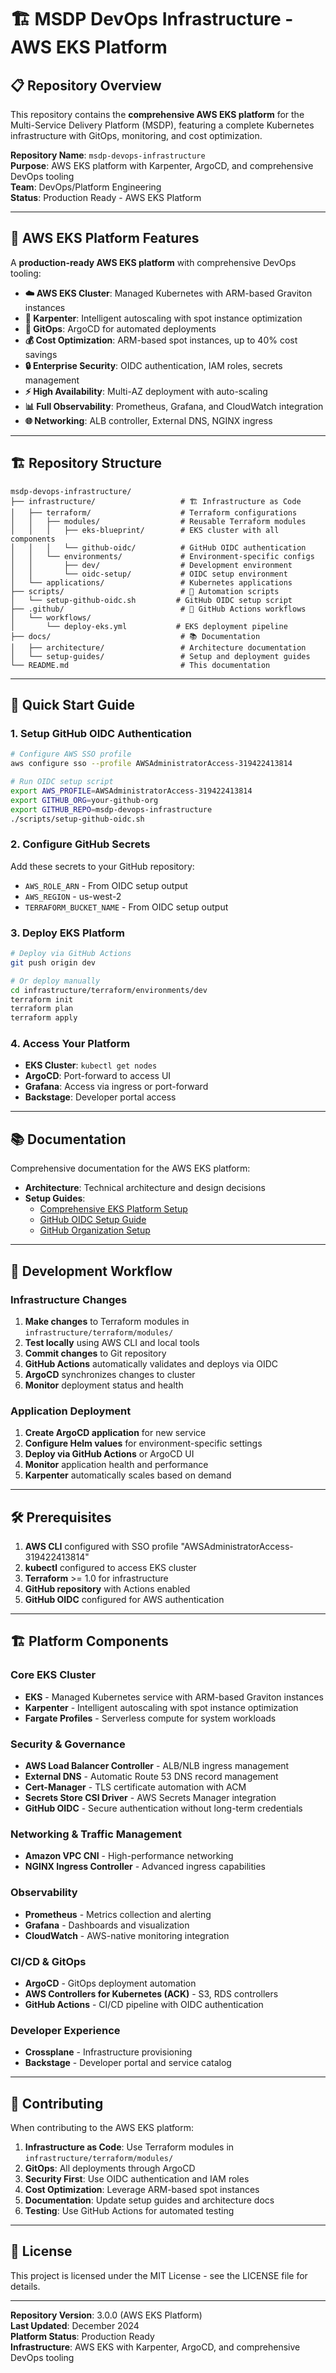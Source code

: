 # 🏗️ MSDP DevOps Infrastructure - AWS EKS Platform

## 📋 **Repository Overview**

This repository contains the **comprehensive AWS EKS platform** for the Multi-Service Delivery Platform (MSDP), featuring a complete Kubernetes infrastructure with GitOps, monitoring, and cost optimization.

**Repository Name**: `msdp-devops-infrastructure`  
**Purpose**: AWS EKS platform with Karpenter, ArgoCD, and comprehensive DevOps tooling  
**Team**: DevOps/Platform Engineering  
**Status**: Production Ready - AWS EKS Platform

---

## 🎯 **AWS EKS Platform Features**

A **production-ready AWS EKS platform** with comprehensive DevOps tooling:

- **☁️ AWS EKS Cluster**: Managed Kubernetes with ARM-based Graviton instances
- **🚀 Karpenter**: Intelligent autoscaling with spot instance optimization
- **🔄 GitOps**: ArgoCD for automated deployments
- **💰 Cost Optimization**: ARM-based spot instances, up to 40% cost savings
- **🔒 Enterprise Security**: OIDC authentication, IAM roles, secrets management
- **⚡ High Availability**: Multi-AZ deployment with auto-scaling
- **📊 Full Observability**: Prometheus, Grafana, and CloudWatch integration
- **🌐 Networking**: ALB controller, External DNS, NGINX ingress

---

## 🏗️ **Repository Structure**

```
msdp-devops-infrastructure/
├── infrastructure/                   # 🏗️ Infrastructure as Code
│   ├── terraform/                    # Terraform configurations
│   │   ├── modules/                  # Reusable Terraform modules
│   │   │   ├── eks-blueprint/        # EKS cluster with all components
│   │   │   └── github-oidc/          # GitHub OIDC authentication
│   │   └── environments/             # Environment-specific configs
│   │       ├── dev/                  # Development environment
│   │       └── oidc-setup/           # OIDC setup environment
│   └── applications/                 # Kubernetes applications
├── scripts/                          # 🔧 Automation scripts
│   └── setup-github-oidc.sh         # GitHub OIDC setup script
├── .github/                          # 🚀 GitHub Actions workflows
│   └── workflows/
│       └── deploy-eks.yml           # EKS deployment pipeline
├── docs/                             # 📚 Documentation
│   ├── architecture/                 # Architecture documentation
│   └── setup-guides/                 # Setup and deployment guides
└── README.md                         # This documentation
```

---

## 🚀 **Quick Start Guide**

### **1. Setup GitHub OIDC Authentication**
```bash
# Configure AWS SSO profile
aws configure sso --profile AWSAdministratorAccess-319422413814

# Run OIDC setup script
export AWS_PROFILE=AWSAdministratorAccess-319422413814
export GITHUB_ORG=your-github-org
export GITHUB_REPO=msdp-devops-infrastructure
./scripts/setup-github-oidc.sh
```

### **2. Configure GitHub Secrets**
Add these secrets to your GitHub repository:
- `AWS_ROLE_ARN` - From OIDC setup output
- `AWS_REGION` - us-west-2
- `TERRAFORM_BUCKET_NAME` - From OIDC setup output

### **3. Deploy EKS Platform**
```bash
# Deploy via GitHub Actions
git push origin dev

# Or deploy manually
cd infrastructure/terraform/environments/dev
terraform init
terraform plan
terraform apply
```

### **4. Access Your Platform**
- **EKS Cluster**: `kubectl get nodes`
- **ArgoCD**: Port-forward to access UI
- **Grafana**: Access via ingress or port-forward
- **Backstage**: Developer portal access

---

## 📚 **Documentation**

Comprehensive documentation for the AWS EKS platform:

- **Architecture**: Technical architecture and design decisions
- **Setup Guides**: 
  - [Comprehensive EKS Platform Setup](docs/setup-guides/Comprehensive-EKS-Platform-Setup.md)
  - [GitHub OIDC Setup Guide](docs/setup-guides/GitHub-OIDC-Setup-Guide.md)
  - [GitHub Organization Setup](docs/setup-guides/GitHub-Organization-Setup.md)

---

## 🔧 **Development Workflow**

### **Infrastructure Changes**
1. **Make changes** to Terraform modules in `infrastructure/terraform/modules/`
2. **Test locally** using AWS CLI and local tools
3. **Commit changes** to Git repository
4. **GitHub Actions** automatically validates and deploys via OIDC
5. **ArgoCD** synchronizes changes to cluster
6. **Monitor** deployment status and health

### **Application Deployment**
1. **Create ArgoCD application** for new service
2. **Configure Helm values** for environment-specific settings
3. **Deploy via GitHub Actions** or ArgoCD UI
4. **Monitor** application health and performance
5. **Karpenter** automatically scales based on demand

---

## 🛠️ **Prerequisites**

1. **AWS CLI** configured with SSO profile "AWSAdministratorAccess-319422413814"
2. **kubectl** configured to access EKS cluster
3. **Terraform** >= 1.0 for infrastructure
4. **GitHub repository** with Actions enabled
5. **GitHub OIDC** configured for AWS authentication

---

## 🏗️ **Platform Components**

### **Core EKS Cluster**
- **EKS** - Managed Kubernetes service with ARM-based Graviton instances
- **Karpenter** - Intelligent autoscaling with spot instance optimization
- **Fargate Profiles** - Serverless compute for system workloads

### **Security & Governance**
- **AWS Load Balancer Controller** - ALB/NLB ingress management
- **External DNS** - Automatic Route 53 DNS record management
- **Cert-Manager** - TLS certificate automation with ACM
- **Secrets Store CSI Driver** - AWS Secrets Manager integration
- **GitHub OIDC** - Secure authentication without long-term credentials

### **Networking & Traffic Management**
- **Amazon VPC CNI** - High-performance networking
- **NGINX Ingress Controller** - Advanced ingress capabilities

### **Observability**
- **Prometheus** - Metrics collection and alerting
- **Grafana** - Dashboards and visualization
- **CloudWatch** - AWS-native monitoring integration

### **CI/CD & GitOps**
- **ArgoCD** - GitOps deployment automation
- **AWS Controllers for Kubernetes (ACK)** - S3, RDS controllers
- **GitHub Actions** - CI/CD pipeline with OIDC authentication

### **Developer Experience**
- **Crossplane** - Infrastructure provisioning
- **Backstage** - Developer portal and service catalog

---

## 🤝 **Contributing**

When contributing to the AWS EKS platform:

1. **Infrastructure as Code**: Use Terraform modules in `infrastructure/terraform/modules/`
2. **GitOps**: All deployments through ArgoCD
3. **Security First**: Use OIDC authentication and IAM roles
4. **Cost Optimization**: Leverage ARM-based spot instances
5. **Documentation**: Update setup guides and architecture docs
6. **Testing**: Use GitHub Actions for automated testing

---

## 📄 **License**

This project is licensed under the MIT License - see the LICENSE file for details.

---

**Repository Version**: 3.0.0 (AWS EKS Platform)  
**Last Updated**: December 2024  
**Platform Status**: Production Ready  
**Infrastructure**: AWS EKS with Karpenter, ArgoCD, and comprehensive DevOps tooling